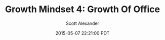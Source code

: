 ---
layout: podcast
title: "Growth Mindset 4: Growth Of Office"
author: Scott Alexander
description: https://slatestarcodex.com/2015/05/07/growth-mindset-4-growth-of-office/
date: 2015-05-07 22:21:00 PDT
length: 5707414
duration: 1427
guid: growth-mindset-4-growth-of-office
---